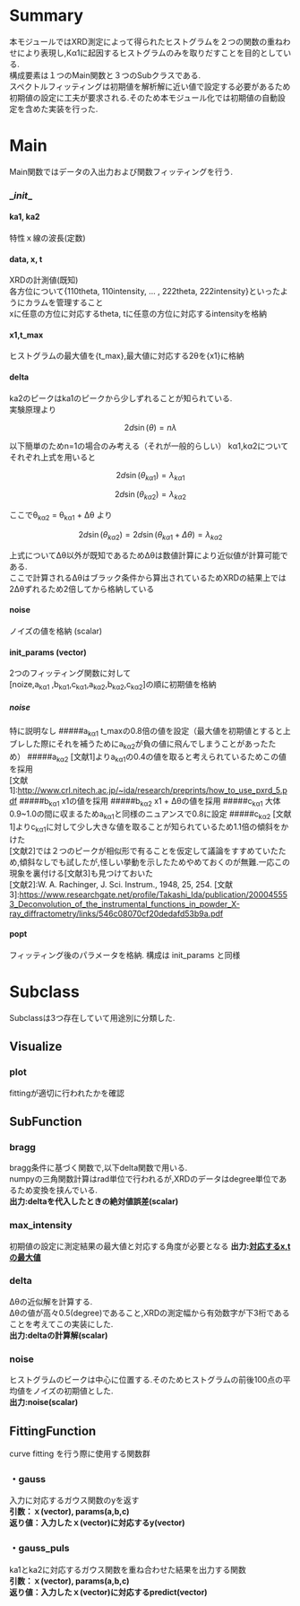 # Summary
本モジュールではXRD測定によって得られたヒストグラムを２つの関数の重ねわせにより表現し,K&alpha;1に起因するヒストグラムのみを取りだすことを目的としている.  
構成要素は１つのMain関数と３つのSubクラスである.  
スペクトルフィッティングは初期値を解析解に近い値で設定する必要があるため初期値の設定に工夫が要求される.そのため本モジュール化では初期値の自動設定を含めた実装を行った.


# Main
Main関数ではデータの入出力および関数フィッティングを行う.
### \__init__
#### ka1, ka2
特性ｘ線の波長(定数)
#### data, x, t
XRDの計測値(既知)    
各方位について{110theta, 110intensity, ... , 222theta, 222intensity}といったようにカラムを管理すること  
xに任意の方位に対応するtheta, tに任意の方位に対応するintensityを格納

#### x1,t_max
ヒストグラムの最大値を{t_max},最大値に対応する2&theta;を{x1}に格納  
#### delta
ka2のピークはka1のピークから少しずれることが知られている.  
実験原理より

```math
2d\sin(\theta) = n\lambda
```
以下簡単のためn=1の場合のみ考える（それが一般的らしい）
k&alpha;1,k&alpha;2についてそれぞれ上式を用いると

```math
2d\sin(\theta_{k\alpha1}) = \lambda_{k\alpha1}
```
```math
2d\sin(\theta_{k\alpha2}) = \lambda_{k\alpha2}
```
ここで&theta;<sub>k&alpha;2</sub> = &theta;<sub>k&alpha;1</sub> + &Delta;&theta; より

```math
2d\sin(\theta_{k\alpha2}) = 2d\sin(\theta_{k\alpha1} + \Delta\theta) = \lambda_{k\alpha2}
```
上式について&Delta;&theta;以外が既知であるため&Delta;&theta;は数値計算により近似値が計算可能である.  
ここで計算される&Delta;&theta;はブラック条件から算出されているためXRDの結果上では2&Delta;&theta;ずれるため2倍してから格納している
#### noise
ノイズの値を格納 (scalar)
#### init_params (vector)
2つのフィッティング関数に対して  
[noize,a<sub>k&alpha;1</sub> ,b<sub>k&alpha;1</sub>,c<sub>k&alpha;1</sub>,a<sub>k&alpha;2</sub>,b<sub>k&alpha;2</sub>,c<sub>k&alpha;2</sub>]の順に初期値を格納 
##### noise
特に説明なし
#####a<sub>k&alpha;1</sub>
t_maxの0.8倍の値を設定（最大値を初期値とすると上ブレした際にそれを補うためにa<sub>k&alpha;2</sub>が負の値に飛んでしまうことがあったため）
#####a<sub>k&alpha;2</sub>
[文献1]よりa<sub>k&alpha;1</sub>の0.4の値を取ると考えられているためこの値を採用  
[文献1]:http://www.crl.nitech.ac.jp/~ida/research/preprints/how_to_use_pxrd_5.pdf
#####b<sub>k&alpha;1</sub>
x1の値を採用
#####b<sub>k&alpha;2</sub>
x1 + &Delta;&theta;の値を採用
#####c<sub>k&alpha;1</sub>
大体0.9~1.0の間に収まるためa<sub>k&alpha;1</sub>と同様のニュアンスで0.8に設定
#####c<sub>k&alpha;2</sub>
[文献1]よりc<sub>k&alpha;1</sub>に対して少し大きな値を取ることが知られているため1.1倍の傾斜をかけた  
[文献2]では２つのピークが相似形で有ることを仮定して議論をすすめていたため,傾斜なしでも試したが,怪しい挙動を示したためやめておくのが無難.一応この現象を裏付ける[文献3]も見つけておいた  
[文献2]:W. A. Rachinger, J. Sci. Instrum., 1948, 25, 254.
[文献3]:https://www.researchgate.net/profile/Takashi_Ida/publication/200045553_Deconvolution_of_the_instrumental_functions_in_powder_X-ray_diffractometry/links/546c08070cf20dedafd53b9a.pdf
#### popt
フィッティング後のパラメータを格納. 構成は init_params と同様
# Subclass
Subclassは3つ存在していて用途別に分類した.
## Visualize
### plot
fittingが適切に行われたかを確認
## SubFunction
### bragg
bragg条件に基づく関数で,以下delta関数で用いる.  
numpyの三角関数計算はrad単位で行われるが,XRDのデータはdegree単位であるため変換を挟んでいる.  
**出力:deltaを代入したときの絶対値誤差(scalar)**
### max_intensity
初期値の設定に測定結果の最大値と対応する角度が必要となる
**出力:[対応するx,tの最大値](vector)**
### delta
&Delta;&theta;の近似解を計算する.  
&Delta;&theta;の値が高々0.5(degree)であること,XRDの測定幅から有効数字が下3桁であることを考えてこの実装にした.  
**出力:deltaの計算解(scalar)**
### noise
ヒストグラムのビークは中心に位置する.そのためヒストグラムの前後100点の平均値をノイズの初期値とした.  
**出力:noise(scalar)**
## FittingFunction
curve fitting を行う際に使用する関数群
### ・gauss
入力に対応するガウス関数のyを返す  
**引数：ｘ(vector), params(a,b,c)**  
**返り値：入力したｘ(vector)に対応するy(vector)**
### ・gauss_puls
ka1とka2に対応するガウス関数を重ね合わせた結果を出力する関数  
**引数：ｘ(vector), params(a,b,c)**  
**返り値：入力したｘ(vector)に対応するpredict(vector)**
